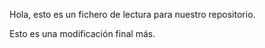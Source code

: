 Hola, esto es un fichero de lectura para nuestro repositorio.

Esto es una modificación final más. 
